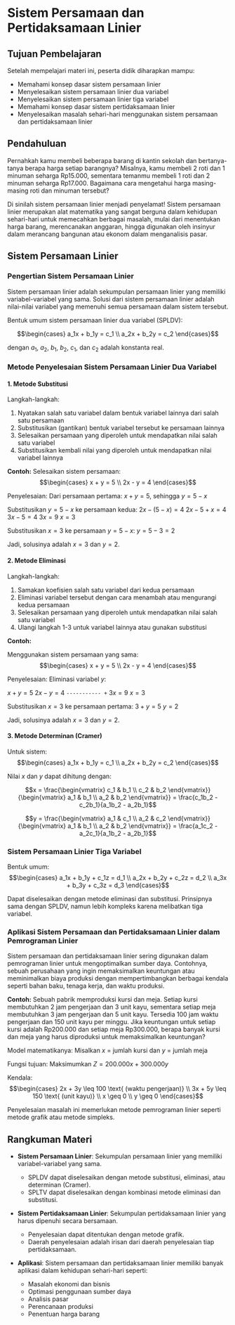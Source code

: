 # Sistem Persamaan dan Pertidaksamaan Linier

## Tujuan Pembelajaran

Setelah mempelajari materi ini, peserta didik diharapkan mampu:

- Memahami konsep dasar sistem persamaan linier
- Menyelesaikan sistem persamaan linier dua variabel
- Menyelesaikan sistem persamaan linier tiga variabel
- Memahami konsep dasar sistem pertidaksamaan linier
- Menyelesaikan masalah sehari-hari menggunakan sistem persamaan dan pertidaksamaan linier

## Pendahuluan

Pernahkah kamu membeli beberapa barang di kantin sekolah dan bertanya-tanya berapa harga setiap barangnya? Misalnya, kamu membeli 2 roti dan 1 minuman seharga Rp15.000, sementara temanmu membeli 1 roti dan 2 minuman seharga Rp17.000. Bagaimana cara mengetahui harga masing-masing roti dan minuman tersebut?

Di sinilah sistem persamaan linier menjadi penyelamat! Sistem persamaan linier merupakan alat matematika yang sangat berguna dalam kehidupan sehari-hari untuk memecahkan berbagai masalah, mulai dari menentukan harga barang, merencanakan anggaran, hingga digunakan oleh insinyur dalam merancang bangunan atau ekonom dalam menganalisis pasar.

## Sistem Persamaan Linier

### Pengertian Sistem Persamaan Linier

Sistem persamaan linier adalah sekumpulan persamaan linier yang memiliki variabel-variabel yang sama. Solusi dari sistem persamaan linier adalah nilai-nilai variabel yang memenuhi semua persamaan dalam sistem tersebut.

Bentuk umum sistem persamaan linier dua variabel (SPLDV):

$$\begin{cases}
a_1x + b_1y = c_1 \\
a_2x + b_2y = c_2
\end{cases}$$

dengan $a_1$, $a_2$, $b_1$, $b_2$, $c_1$, dan $c_2$ adalah konstanta real.

### Metode Penyelesaian Sistem Persamaan Linier Dua Variabel

#### 1. Metode Substitusi

Langkah-langkah:
1. Nyatakan salah satu variabel dalam bentuk variabel lainnya dari salah satu persamaan
2. Substitusikan (gantikan) bentuk variabel tersebut ke persamaan lainnya
3. Selesaikan persamaan yang diperoleh untuk mendapatkan nilai salah satu variabel
4. Substitusikan kembali nilai yang diperoleh untuk mendapatkan nilai variabel lainnya

**Contoh:**
Selesaikan sistem persamaan:
$$\begin{cases}
x + y = 5 \\
2x - y = 4
\end{cases}$$

Penyelesaian:
Dari persamaan pertama: $x + y = 5$, sehingga $y = 5 - x$

Substitusikan $y = 5 - x$ ke persamaan kedua:
$2x - (5 - x) = 4$
$2x - 5 + x = 4$
$3x - 5 = 4$
$3x = 9$
$x = 3$

Substitusikan $x = 3$ ke persamaan $y = 5 - x$:
$y = 5 - 3 = 2$

Jadi, solusinya adalah $x = 3$ dan $y = 2$.

#### 2. Metode Eliminasi

Langkah-langkah:
1. Samakan koefisien salah satu variabel dari kedua persamaan
2. Eliminasi variabel tersebut dengan cara menambah atau mengurangi kedua persamaan
3. Selesaikan persamaan yang diperoleh untuk mendapatkan nilai salah satu variabel
4. Ulangi langkah 1-3 untuk variabel lainnya atau gunakan substitusi

**Contoh:**

Menggunakan sistem persamaan yang sama:
$$\begin{cases}
x + y = 5 \\
2x - y = 4
\end{cases}$$

Penyelesaian:
Eliminasi variabel $y$:

$x + y = 5$
$2x - y = 4$
```----------- +```
$3x = 9$
$x = 3$

Substitusikan $x = 3$ ke persamaan pertama:
$3 + y = 5$
$y = 2$

Jadi, solusinya adalah $x = 3$ dan $y = 2$.

#### 3. Metode Determinan (Cramer)

Untuk sistem:
$$\begin{cases}
a_1x + b_1y = c_1 \\
a_2x + b_2y = c_2
\end{cases}$$

Nilai $x$ dan $y$ dapat dihitung dengan:

$$x = \frac{\begin{vmatrix} c_1 & b_1 \\ c_2 & b_2 \end{vmatrix}}{\begin{vmatrix} a_1 & b_1 \\ a_2 & b_2 \end{vmatrix}} = \frac{c_1b_2 - c_2b_1}{a_1b_2 - a_2b_1}$$

$$y = \frac{\begin{vmatrix} a_1 & c_1 \\ a_2 & c_2 \end{vmatrix}}{\begin{vmatrix} a_1 & b_1 \\ a_2 & b_2 \end{vmatrix}} = \frac{a_1c_2 - a_2c_1}{a_1b_2 - a_2b_1}$$

### Sistem Persamaan Linier Tiga Variabel

Bentuk umum:
$$\begin{cases}
a_1x + b_1y + c_1z = d_1 \\
a_2x + b_2y + c_2z = d_2 \\
a_3x + b_3y + c_3z = d_3
\end{cases}$$

Dapat diselesaikan dengan metode eliminasi dan substitusi. Prinsipnya sama dengan SPLDV, namun lebih kompleks karena melibatkan tiga variabel.

### Aplikasi Sistem Persamaan dan Pertidaksamaan Linier dalam Pemrograman Linier

Sistem persamaan dan pertidaksamaan linier sering digunakan dalam pemrograman linier untuk mengoptimalkan sumber daya. Contohnya, sebuah perusahaan yang ingin memaksimalkan keuntungan atau meminimalkan biaya produksi dengan mempertimbangkan berbagai kendala seperti bahan baku, tenaga kerja, dan waktu produksi.

**Contoh:**
Sebuah pabrik memproduksi kursi dan meja. Setiap kursi membutuhkan 2 jam pengerjaan dan 3 unit kayu, sementara setiap meja membutuhkan 3 jam pengerjaan dan 5 unit kayu. Tersedia 100 jam waktu pengerjaan dan 150 unit kayu per minggu. Jika keuntungan untuk setiap kursi adalah Rp200.000 dan setiap meja Rp300.000, berapa banyak kursi dan meja yang harus diproduksi untuk memaksimalkan keuntungan?

Model matematikanya:
Misalkan $x$ = jumlah kursi dan $y$ = jumlah meja

Fungsi tujuan: Maksimumkan $Z = 200.000x + 300.000y$

Kendala:
$$\begin{cases}
2x + 3y \leq 100 \text{ (waktu pengerjaan)} \\
3x + 5y \leq 150 \text{ (unit kayu)} \\
x \geq 0 \\
y \geq 0
\end{cases}$$

Penyelesaian masalah ini memerlukan metode pemrograman linier seperti metode grafik atau metode simpleks.

## Rangkuman Materi

- **Sistem Persamaan Linier**: Sekumpulan persamaan linier yang memiliki variabel-variabel yang sama.
  - SPLDV dapat diselesaikan dengan metode substitusi, eliminasi, atau determinan (Cramer).
  - SPLTV dapat diselesaikan dengan kombinasi metode eliminasi dan substitusi.

- **Sistem Pertidaksamaan Linier**: Sekumpulan pertidaksamaan linier yang harus dipenuhi secara bersamaan.
  - Penyelesaian dapat ditentukan dengan metode grafik.
  - Daerah penyelesaian adalah irisan dari daerah penyelesaian tiap pertidaksamaan.

- **Aplikasi**: Sistem persamaan dan pertidaksamaan linier memiliki banyak aplikasi dalam kehidupan sehari-hari seperti:
  - Masalah ekonomi dan bisnis
  - Optimasi penggunaan sumber daya
  - Analisis pasar
  - Perencanaan produksi
  - Penentuan harga barang
